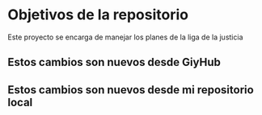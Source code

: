 # Objetivos de la repositorio

Este proyecto se encarga de manejar los planes de la liga de la justicia


## Estos cambios son nuevos desde GiyHub
## Estos cambios son nuevos desde mi repositorio local

